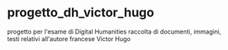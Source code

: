 # progetto_dh_victor_hugo
progetto per l'esame di Digital Humanities 
raccolta di documenti, immagini, testi relativi all'autore francese Victor Hugo

